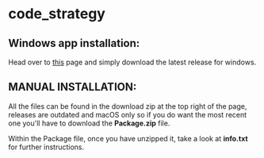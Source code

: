 # code_strategy

## Windows app installation:
Head over to [this](https://github.com/Go-Pr0/code_strategy/releases/tag/Windows-v1.0) page and simply download the latest release for windows.

## MANUAL INSTALLATION:
All the files can be found in the download zip at the top right of the page, releases are outdated and macOS only so if you do want the most recent one you'll have to download the **Package.zip** file.

Within the Package file, once you have unzipped it, take a look at **info.txt** for further instructions.
